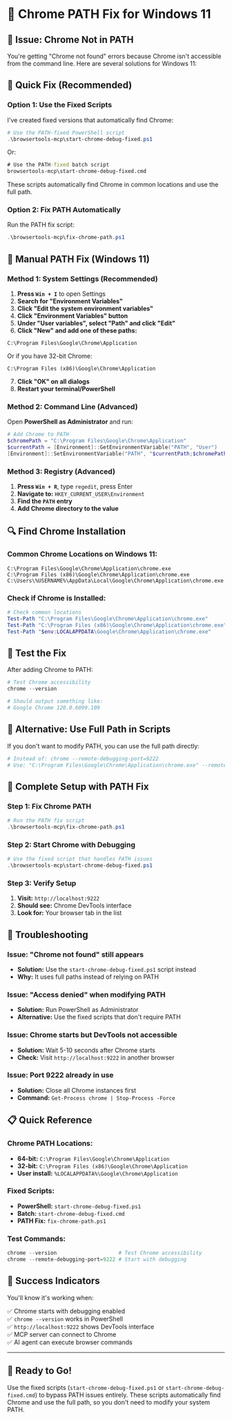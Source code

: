 # 🔧 Chrome PATH Fix for Windows 11

## 🚨 **Issue: Chrome Not in PATH**

You're getting "Chrome not found" errors because Chrome isn't accessible from the command line. Here are several solutions for Windows 11:

## 🚀 **Quick Fix (Recommended)**

### **Option 1: Use the Fixed Scripts**

I've created fixed versions that automatically find Chrome:

```powershell
# Use the PATH-fixed PowerShell script
.\browsertools-mcp\start-chrome-debug-fixed.ps1
```

Or:

```cmd
# Use the PATH-fixed batch script
browsertools-mcp\start-chrome-debug-fixed.cmd
```

These scripts automatically find Chrome in common locations and use the full path.

### **Option 2: Fix PATH Automatically**

Run the PATH fix script:

```powershell
.\browsertools-mcp\fix-chrome-path.ps1
```

## 🔧 **Manual PATH Fix (Windows 11)**

### **Method 1: System Settings (Recommended)**

1. **Press `Win + I`** to open Settings
2. **Search for "Environment Variables"**
3. **Click "Edit the system environment variables"**
4. **Click "Environment Variables" button**
5. **Under "User variables", select "Path" and click "Edit"**
6. **Click "New" and add one of these paths:**

```
C:\Program Files\Google\Chrome\Application
```

Or if you have 32-bit Chrome:

```
C:\Program Files (x86)\Google\Chrome\Application
```

7. **Click "OK" on all dialogs**
8. **Restart your terminal/PowerShell**

### **Method 2: Command Line (Advanced)**

Open **PowerShell as Administrator** and run:

```powershell
# Add Chrome to PATH
$chromePath = "C:\Program Files\Google\Chrome\Application"
$currentPath = [Environment]::GetEnvironmentVariable("PATH", "User")
[Environment]::SetEnvironmentVariable("PATH", "$currentPath;$chromePath", "User")
```

### **Method 3: Registry (Advanced)**

1. **Press `Win + R`**, type `regedit`, press Enter
2. **Navigate to:** `HKEY_CURRENT_USER\Environment`
3. **Find the `PATH` entry**
4. **Add Chrome directory to the value**

## 🔍 **Find Chrome Installation**

### **Common Chrome Locations on Windows 11:**

```
C:\Program Files\Google\Chrome\Application\chrome.exe
C:\Program Files (x86)\Google\Chrome\Application\chrome.exe
C:\Users\%USERNAME%\AppData\Local\Google\Chrome\Application\chrome.exe
```

### **Check if Chrome is Installed:**

```powershell
# Check common locations
Test-Path "C:\Program Files\Google\Chrome\Application\chrome.exe"
Test-Path "C:\Program Files (x86)\Google\Chrome\Application\chrome.exe"
Test-Path "$env:LOCALAPPDATA\Google\Chrome\Application\chrome.exe"
```

## 🧪 **Test the Fix**

After adding Chrome to PATH:

```powershell
# Test Chrome accessibility
chrome --version

# Should output something like:
# Google Chrome 120.0.6099.109
```

## 🚀 **Alternative: Use Full Path in Scripts**

If you don't want to modify PATH, you can use the full path directly:

```powershell
# Instead of: chrome --remote-debugging-port=9222
# Use: "C:\Program Files\Google\Chrome\Application\chrome.exe" --remote-debugging-port=9222
```

## 🔄 **Complete Setup with PATH Fix**

### **Step 1: Fix Chrome PATH**
```powershell
# Run the PATH fix script
.\browsertools-mcp\fix-chrome-path.ps1
```

### **Step 2: Start Chrome with Debugging**
```powershell
# Use the fixed script that handles PATH issues
.\browsertools-mcp\start-chrome-debug-fixed.ps1
```

### **Step 3: Verify Setup**
1. **Visit:** `http://localhost:9222`
2. **Should see:** Chrome DevTools interface
3. **Look for:** Your browser tab in the list

## 🎯 **Troubleshooting**

### **Issue: "Chrome not found" still appears**
- **Solution:** Use the `start-chrome-debug-fixed.ps1` script instead
- **Why:** It uses full paths instead of relying on PATH

### **Issue: "Access denied" when modifying PATH**
- **Solution:** Run PowerShell as Administrator
- **Alternative:** Use the fixed scripts that don't require PATH

### **Issue: Chrome starts but DevTools not accessible**
- **Solution:** Wait 5-10 seconds after Chrome starts
- **Check:** Visit `http://localhost:9222` in another browser

### **Issue: Port 9222 already in use**
- **Solution:** Close all Chrome instances first
- **Command:** `Get-Process chrome | Stop-Process -Force`

## 📋 **Quick Reference**

### **Chrome PATH Locations:**
- **64-bit:** `C:\Program Files\Google\Chrome\Application`
- **32-bit:** `C:\Program Files (x86)\Google\Chrome\Application`
- **User install:** `%LOCALAPPDATA%\Google\Chrome\Application`

### **Fixed Scripts:**
- **PowerShell:** `start-chrome-debug-fixed.ps1`
- **Batch:** `start-chrome-debug-fixed.cmd`
- **PATH Fix:** `fix-chrome-path.ps1`

### **Test Commands:**
```powershell
chrome --version                    # Test Chrome accessibility
chrome --remote-debugging-port=9222 # Start with debugging
```

## 🎉 **Success Indicators**

You'll know it's working when:

✅ Chrome starts with debugging enabled  
✅ `chrome --version` works in PowerShell  
✅ `http://localhost:9222` shows DevTools interface  
✅ MCP server can connect to Chrome  
✅ AI agent can execute browser commands  

---

## 🚀 **Ready to Go!**

Use the fixed scripts (`start-chrome-debug-fixed.ps1` or `start-chrome-debug-fixed.cmd`) to bypass PATH issues entirely. These scripts automatically find Chrome and use the full path, so you don't need to modify your system PATH.
